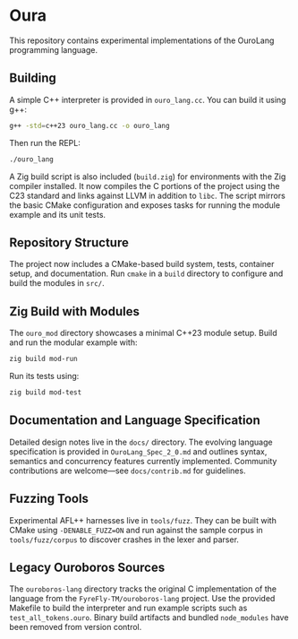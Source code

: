 # Oura

This repository contains experimental implementations of the OuroLang programming language.

## Building

A simple C++ interpreter is provided in `ouro_lang.cc`. You can build it using g++:

```bash
g++ -std=c++23 ouro_lang.cc -o ouro_lang
```

Then run the REPL:

```bash
./ouro_lang
```

A Zig build script is also included (`build.zig`) for environments with the Zig compiler installed.  It now compiles the C portions of the project using the C23 standard and links against LLVM in addition to `libc`. The script mirrors the basic CMake configuration and exposes tasks for running the module example and its unit tests.

## Repository Structure

The project now includes a CMake-based build system, tests, container setup, and documentation. Run `cmake` in a `build` directory to configure and build the modules in `src/`.

## Zig Build with Modules

The `ouro_mod` directory showcases a minimal C++23 module setup. Build and run the modular example with:

```bash
zig build mod-run
```

Run its tests using:

```bash
zig build mod-test
```

## Documentation and Language Specification

Detailed design notes live in the `docs/` directory. The evolving language
specification is provided in `OuroLang_Spec_2_0.md` and outlines syntax,
semantics and concurrency features currently implemented. Community
contributions are welcome—see `docs/contrib.md` for guidelines.

## Fuzzing Tools

Experimental AFL++ harnesses live in `tools/fuzz`.  They can be
built with CMake using `-DENABLE_FUZZ=ON` and run against the sample
corpus in `tools/fuzz/corpus` to discover crashes in the lexer and parser.


## Legacy Ouroboros Sources

The `ouroboros-lang` directory tracks the original C implementation of the
language from the `FyreFly-TM/ouroboros-lang` project. Use the provided
Makefile to build the interpreter and run example scripts such as
`test_all_tokens.ouro`. Binary build artifacts and bundled `node_modules`
have been removed from version control.

